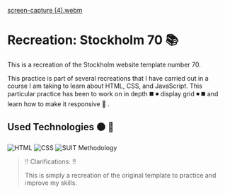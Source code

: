 [screen-capture (4).webm](https://user-images.githubusercontent.com/125751323/224992707-51c85fcc-6b1b-40a7-8e16-ea2e32d8405f.webm)

# Recreation: Stockholm 70 :books:

This is a recreation of the Stockholm website template number 70. 

This practice is part of several recreations that I have carried out in a course I am taking to learn about HTML, CSS, and JavaScript. This particular practice has been to work on in depth :black_medium_square: :black_medium_small_square: display grid :black_medium_small_square: :black_medium_square: and learn how to make it responsive :iphone: . 	

## Used Technologies :orange_circle: :large_blue_circle:

![HTML](https://img.shields.io/static/v1?label=&message=Html&color=orange&logo=html5&logoColor=white&style=for-the-badge)
![CSS](https://img.shields.io/static/v1?label=&message=css&color=blue&logo=css3&logoColor=white&style=for-the-badge)
![SUIT Methodology](https://img.shields.io/static/v1?label=&message=suitcss&color=lightblue&logo=suit&logoColor=white&style=for-the-badge)

> :bangbang: Clarifications: :bangbang:
>
> This is simply a recreation of the original template to practice and improve my skills.
